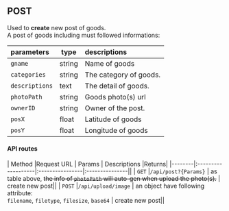 ## POST

Used to **create** new post of goods.  
A post of goods including must followed informations:

| parameters     | type  | descriptions                                 |
|:---------------|-------|:---------------------------------------------|
| `gname`        | string| Name of goods                                |
| `categories`   | string| The category of goods.                       |
| `descriptions` | text  | The detail of goods.                         |
| `photoPath`    | string| Goods photo(s) url                           |
| `ownerID`      |string | Owner of the post.                           |
| `posX`         | float | Latitude of goods                            |
| `posY`         | float | Longitude of goods                           |

#### API routes
| Method |Request URL         | Params          | Descriptions   |Returns|
|--------|:-------------------|:----------------|:---------------||
| `GET`  |`/api/post?{Params}`         | as table above, ~~the info of `photoPath` will auto-gen when upload the photo(s).~~  | create new post||
| `POST` |`/api/upload/image` | an object have following attribute:<br/>`filename`, `filetype`, `filesize`, `base64`  | create new post||
